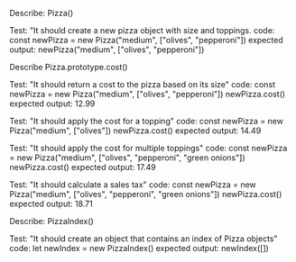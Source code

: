 Describe: Pizza()

Test: "It should create a new pizza object with size and toppings.
code: const newPizza = new Pizza("medium", ["olives", "pepperoni"])
expected output: newPizza("medium", ["olives", "pepperoni"])

Describe Pizza.prototype.cost()

Test: "It should return a cost to the pizza based on its size"
code: const newPizza = new Pizza("medium", ["olives", "pepperoni"])
      newPizza.cost()
expected output: 12.99

Test: "It should apply the cost for a topping"
code: const newPizza = new Pizza("medium", ["olives"])
      newPizza.cost()
expected output: 14.49

Test: "It should apply the cost for multiple toppings"
code: const newPizza = new Pizza("medium", ["olives", "pepperoni", "green onions"])
      newPizza.cost()
expected output: 17.49

Test: "It should calculate a sales tax"
code: const newPizza = new Pizza("medium", ["olives", "pepperoni", "green onions"])
      newPizza.cost()
expected output: 18.71

Describe: PizzaIndex()

Test: "It should create an object that contains an index of Pizza objects"
code: let newIndex = new PizzaIndex()
expected output: newIndex([])